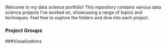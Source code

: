 Welcome to my data science portfolio! This repository contains various data science projects I've worked on, showcasing a range of topics and techniques. Feel free to explore the folders and dive into each project.
### Project Groups 
###Visualizations

